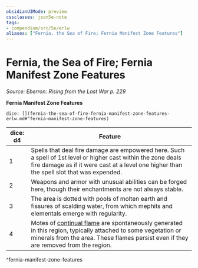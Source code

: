 ```yaml
---
obsidianUIMode: preview
cssclasses: json5e-note
tags:
- compendium/src/5e/erlw
aliases: ["Fernia, the Sea of Fire; Fernia Manifest Zone Features"]
---
```

# Fernia, the Sea of Fire; Fernia Manifest Zone Features
*Source: Eberron: Rising from the Last War p. 229* 

**Fernia Manifest Zone Features**

`dice: [](fernia-the-sea-of-fire-fernia-manifest-zone-features-erlw.md#^fernia-manifest-zone-features)`

| dice: d4 | Feature |
|----------|---------|
| 1 | Spells that deal fire damage are empowered here. Such a spell of 1st level or higher cast within the zone deals fire damage as if it were cast at a level one higher than the spell slot that was expended. |
| 2 | Weapons and armor with unusual abilities can be forged here, though their enchantments are not always stable. |
| 3 | The area is dotted with pools of molten earth and fissures of scalding water, from which mephits and elementals emerge with regularity. |
| 4 | Motes of [continual flame](/3-Mechanics/CLI/spells/continual-flame.md) are spontaneously generated in this region, typically attached to some vegetation or minerals from the area. These flames persist even if they are removed from the region. |
^fernia-manifest-zone-features